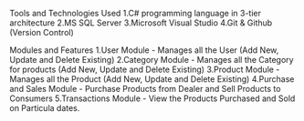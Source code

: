 Tools and Technologies Used
1.C# programming language in 3-tier architecture
2.MS SQL Server 
3.Microsoft Visual Studio 
4.Git & Github (Version Control)

Modules and Features
1.User Module - Manages all the User (Add New, Update and Delete Existing)
2.Category Module - Manages all the Category for products (Add New, Update and Delete Existing)
3.Product Module - Manages all the Product (Add New, Update and Delete Existing)
4.Purchase and Sales Module - Purchase Products from Dealer and Sell Products to Consumers
5.Transactions Module - View the Products Purchased and Sold on Particula dates.
